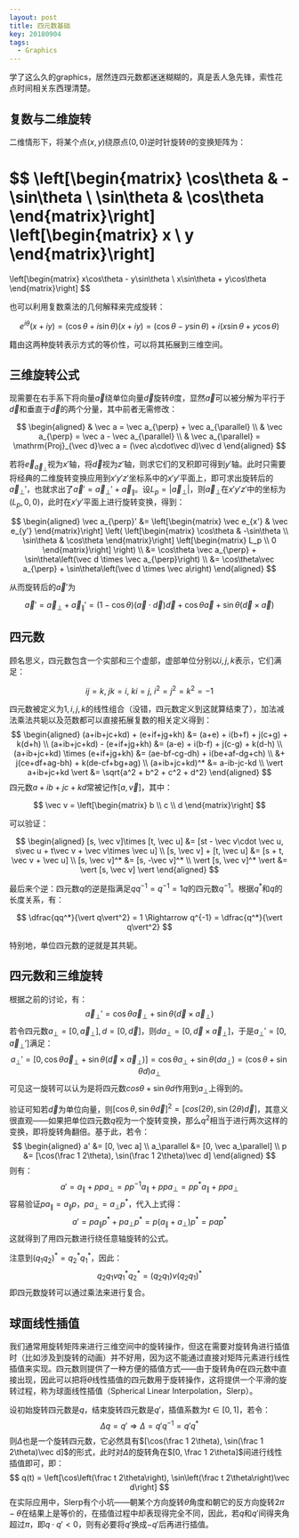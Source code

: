 ```yaml
---
layout: post
title: 四元数基础
key: 20180904
tags:
  - Graphics
---
```


学了这么久的graphics，居然连四元数都迷迷糊糊的，真是丢人急先锋，索性花点时间相关东西理清楚。

<!--more-->

## 复数与二维旋转

二维情形下，将某个点$(x, y)$绕原点$(0, 0)$逆时针旋转$\theta$的变换矩阵为：

$$
\left[\begin{matrix}
    \cos\theta & -\sin\theta \\
    \sin\theta & \cos\theta
\end{matrix}\right]
\left[\begin{matrix}
    x \\ y
\end{matrix}\right]
=
\left[\begin{matrix}
    x\cos\theta - y\sin\theta \\
    x\sin\theta + y\cos\theta
\end{matrix}\right]
$$

也可以利用复数乘法的几何解释来完成旋转：

$$
e^{i\theta}(x + iy)
= (\cos\theta + i\sin\theta)(x + iy)
= (\cos\theta - y\sin\theta) + i(x\sin\theta + y\cos\theta)
$$

籍由这两种旋转表示方式的等价性，可以将其拓展到三维空间。

## 三维旋转公式

现需要在右手系下将向量$\vec a$绕单位向量$\vec d$旋转$\theta$度，显然$\vec a$可以被分解为平行于$\vec d$和垂直于$\vec d$的两个分量，其中前者无需修改：

$$
\begin{aligned}
& \vec a = \vec a_{\perp} + \vec a_{\parallel} \\
& \vec a_{\perp} = \vec a - \vec a_{\parallel} \\
& \vec a_{\parallel} = \mathrm{Proj}_{\vec d}\vec a = (\vec a\cdot\vec d)\vec d
\end{aligned}
$$

若将$\vec e_{\vec a_{\perp}}$视为$x'$轴，将$\vec d$视为$z'$轴，则求它们的叉积即可得到$y'$轴。此时只需要将经典的二维旋转变换应用到$x'y'z'$坐标系中的$x'y'$平面上，即可求出旋转后的$\vec a_{\perp}'$，也就求出了$\vec a' = \vec a_{\perp}' + \vec a_{\parallel}$。设$L_p = \vert\vec a_{\perp}\vert$，则$\vec a_{\perp}$在$x'y'z'$中的坐标为$(L_p, 0, 0)$，此时在$x'y'$平面上进行旋转变换，得到：

$$
\begin{aligned}
    \vec a_{\perp}'
    &=
    \left[\begin{matrix}
        \vec e_{x'} & \vec e_{y'}
    \end{matrix}\right]
    \left(
    \left[\begin{matrix}
        \cos\theta & -\sin\theta \\
        \sin\theta & \cos\theta
    \end{matrix}\right]
    \left[\begin{matrix}
        L_p \\ 0
    \end{matrix}\right]
    \right) \\
    &=
    \cos\theta \vec a_{\perp} + \sin\theta\left(\vec d \times \vec a_{\perp}\right) \\
    &= \cos\theta\vec a_{\perp} + \sin\theta\left(\vec d \times \vec a\right)
\end{aligned}
$$

从而旋转后的$\vec a'$为

$$
\vec a'
= \vec a_{\perp} + \vec a_{\parallel}'
= (1 - \cos\theta)(\vec a\cdot \vec d)\vec d + \cos\theta\vec a + \sin\theta(\vec d \times \vec a)
$$

## 四元数

顾名思义，四元数包含一个实部和三个虚部，虚部单位分别以$i, j, k$表示，它们满足：

$$
ij = k,~jk = i,~ki = j,~i^2 = j^2 = k^2 = -1
$$

四元数被定义为$1, i, j, k$的线性组合（没错，四元数定义到这就算结束了），加法减法乘法共轭以及范数都可以直接拓展复数的相关定义得到：
$$
\begin{aligned}
(a+ib+jc+kd) + (e+if+jg+kh) &= (a+e) + i(b+f) + j(c+g) + k(d+h) \\
(a+ib+jc+kd) - (e+if+jg+kh) &= (a-e) + i(b-f) + j(c-g) + k(d-h) \\
(a+ib+jc+kd) \times (e+if+jg+kh) &= (ae-bf-cg-dh) + i(be+af-dg+ch) \\
&+ j(ce+df+ag-bh) + k(de-cf+bg+ag) \\
(a+ib+jc+kd)^* &= a-ib-jc-kd \\
\vert a+ib+jc+kd \vert &= \sqrt{a^2 + b^2 + c^2 + d^2}
\end{aligned}
$$
四元数$a + ib + jc + kd$常被记作$[a, \vec v]$，其中：

$$
\vec v = \left[\begin{matrix}
    b \\ c \\ d
\end{matrix}\right]
$$

可以验证：

$$
\begin{aligned}
[s, \vec v]\times [t, \vec u] &= [st - \vec v\cdot \vec u, s\vec u + t\vec v + \vec v\times \vec u] \\
[s, \vec v] + [t, \vec u] &= [s + t, \vec v + \vec u] \\
[s, \vec v]^* &= [s, -\vec v]^* \\
\vert [s, \vec v]^* \vert &= \vert [s, \vec v] \vert
\end{aligned}
$$

最后来个逆：四元数$q$的逆是指满足$qq^{-1} = q^{-1} = 1q$的四元数$q^{-1}$。根据$q^*$和$q$的长度关系，有：

$$
\dfrac{qq^*}{\vert q\vert^2} = 1 \Rightarrow q^{-1} = \dfrac{q^*}{\vert q\vert^2}
$$

特别地，单位四元数的逆就是其共轭。

## 四元数和三维旋转

根据之前的讨论，有：
$$
\vec a_\perp' = \cos\theta\vec a_\perp + \sin\theta(\vec d\times \vec a_\perp)
$$
若令四元数$a_\perp = [0, \vec a_\perp], d = [0, \vec d]$，则$da_\perp = [0, \vec d\times\vec a_\perp]$，于是$a_\perp' = [0, \vec a_\perp']$满足：
$$
a_\perp' = [0, \cos\theta\vec a_\perp + \sin\theta(\vec d\times \vec a_\perp)] = \cos\theta a_\perp + \sin\theta(da_\perp) = (\cos\theta+\sin\theta d)a_\perp
$$
可见这一旋转可以认为是将四元数$cos\theta+\sin\theta d$作用到$a_\perp$上得到的。

验证可知若$\vec d$为单位向量，则$[\cos\theta, \sin\theta\vec d]^2 = [cos(2\theta), \sin(2\theta)\vec d]$，其意义很直观——如果把单位四元数$q$视为一个旋转变换，那么$q^2$相当于进行两次这样的变换，即将旋转角翻倍。基于此，若令：
$$
\begin{aligned}
a' &= [0, \vec a] \\
a_\parallel &= [0, \vec a_\parallel] \\
p &= [\cos(\frac 1 2\theta), \sin(\frac 1 2\theta)\vec d]
\end{aligned}
$$
则有：
$$
a' = a_\parallel + ppa_\perp = pp^{-1}a_\parallel + ppa_\perp = pp^*a_\parallel + ppa_\perp
$$
容易验证$pa_\parallel = a_\parallel p$，$pa_\perp = a_\perp p^*$，代入上式得：
$$
a' = pa_\parallel p^* + pa_\perp p^* = p(a_\parallel + a_\perp)p^* = pap^*
$$
这就得到了用四元数进行绕任意轴旋转的公式。

注意到$(q_1q_2)^* = q_2^*q_1^*$，因此：
$$
q_2q_1vq_1^*q_2^* = (q_2q_1)v(q_2q_1)^*
$$
即四元数旋转可以通过乘法来进行复合。

## 球面线性插值

我们通常用旋转矩阵来进行三维空间中的旋转操作，但这在需要对旋转角进行插值时（比如涉及到旋转的动画）并不好用，因为这不能通过直接对矩阵元素进行线性插值来实现。四元数则提供了一种方便的插值方式——由于旋转角$\theta$在四元数中直接出现，因此可以把将$\theta$线性插值的四元数用于旋转操作，这将提供一个平滑的旋转过程，称为球面线性插值（Spherical Linear Interpolation，Slerp）。

设初始旋转四元数是$q$，结束旋转四元数是$q'$，插值系数为$t \in [0, 1]$，若令：
$$
\Delta q = q' \Rightarrow \Delta = q'q^{-1} = q'q^*
$$
则$\Delta$也是一个旋转四元数，它必然具有$[\cos(\frac 1 2\theta), \sin(\frac 1 2\theta)\vec d]$的形式，此时对$\Delta$的旋转角在$[0, \frac 1 2\theta]$间进行线性插值即可，即：
$$
q(t) = \left[\cos\left(\frac t 2\theta\right), \sin\left(\frac t 2\theta\right)\vec d\right]
$$
在实际应用中，Slerp有个小坑——朝某个方向旋转$\theta$角度和朝它的反方向旋转$2\pi - \theta$在结果上是等价的，在插值过程中却表现得完全不同，因此，若$q$和$q'$间得夹角超过$\pi$，即$q\cdot q' < 0$，则有必要将$q'$换成$-q'$后再进行插值。